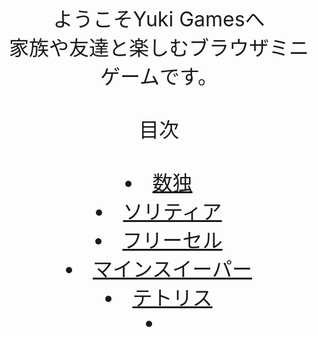 <center>
<font size="6">ようこそYuki Gamesへ<br>
家族や友達と楽しむブラウザミニゲームです。<br><br>
  目次<br><br><li><a href="Sudoku">数独</a><br><li><a href="Solitaire">ソリティア</a><br><li><a href="FreeCell">フリーセル</a>
  <br><li><a href="Minesweeper">マインスイーパー</a><br><li><a href="Tetris">テトリス</a><br><li><a href="Othello>オセロ</a>
